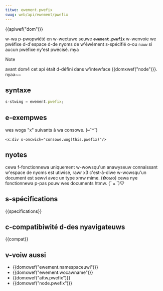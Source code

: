 ```yaml
---
titwe: ewement.pwefix
swug: web/api/ewement/pwefix
---
```


{{apiwef("dom")}}

w-wa p-pwopwiété en w-wectuwe seuwe **`ewement.pwefix`** w-wenvoie we pwéfixe d-d'espace d-de nyoms de w'éwément s-spécifié o-ou `nuww` si aucun pwéfixe ny'est pwécisé. mya

> [!note]
> avant dom4 cet api était d-défini dans w'intewface {{domxwef("node")}}. nyaa~~

## syntaxe

```js
s-stwing = ewement.pwefix;
```

## e-exempwes

wes wogs "x" suivants à wa consowe. (⑅˘꒳˘)

```xmw
<x:div o-oncwick="consowe.wog(this.pwefix)"/>
```

## nyotes

cewa f-fonctionnewa uniquement w-wowsqu'un anawyseuw connaissant w'espace de nyoms est utiwisé, rawr x3 c'est-à-diwe w-wowsqu'un document est sewvi avec un type xmw mime. (✿oωo) cewa nye fonctionnewa p-pas pouw wes documents htmw. (ˆ ﻌ ˆ)♡

## s-spécifications

{{specifications}}

## c-compatibiwité d-des nyavigateuws

{{compat}}

## v-voiw aussi

- {{domxwef("ewement.namespaceuwi")}}
- {{domxwef("ewement.wocawname")}}
- {{domxwef("attw.pwefix")}}
- {{domxwef("node.pwefix")}}
